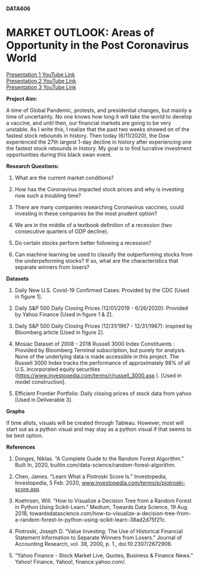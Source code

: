 <b> DATA606 </b>
# MARKET OUTLOOK: Areas of Opportunity in the Post Coronavirus World


[Presentation 1 YouTube Link](https://www.youtube.com/watch?v=vlPVfY3KBA0) <br />
[Presentation 2 YouTube Link](https://www.youtube.com/watch?v=eFD1gaLImrk) <br />
[Presentation 3 YouTube Link](https://youtu.be/gpdSMZ3diAc) <br />



<b> Project Aim: </b>

A time of Global Pandemic, protests, and presidential changes, but mainly a time of uncertainty. No one knows how long it will take the world to develop a vaccine, and until then, our financial markets are going to be very unstable. As I write this, I realize that the past two weeks showed on of the fastest stock rebounds in history. Then today (6/11/2020), the Dow experienced the 27th largest 1-day decline in history after experiencing one the fastest stock rebounds in history. My goal is to find lucrative investment opportunities during this black swan event.

<b> Research Questions: </b>

1. What are the current market conditions? 

2. How has the Coronavirus impacted stock prices and why is investing now such a troubling time?  

3. There are many companies researching Coronavirus vaccines, could investing in these companies be the most prudent option?

4. We are in the middle of a textbook definition of a recession (two consecutive quarters of GDP decline).

5. Do certain stocks perform better following a recession?

6. Can machine learning be used to classify the outperforming stocks from the underpeforming stocks? If so, what are the characteristics that separate winners from losers?

<b> Datasets </b>

1. Daily New U.S. Covid-19 Confirmed Cases: Provided by the CDC [Used in figure 1].

2. Daily S&P 500 Daily Closing Prices (12/01/2019 - 6/26/2020): Provided by Yahoo Finance [Used in figure 1 & 2].

3. Daily S&P 500 Daily Closing Prices (12/31/1967 - 12/31/1967): inspired by Bloomberg article [Used in figure 2].

4. Mosiac Dataset of 2008 - 2018 Russell 3000 Index Constituents : Provided by Bloomberg Terminal subscription, but purely for analysis. None of the underlying data is made accessible in this project. The Russell 3000 Index tracks the performance of approximately 98% of all U.S. incorporated equity securities (https://www.investopedia.com/terms/r/russell_3000.asp ).   [Used in model construction].

5. Efficient Frontier Portfolio: Daily closing prices of stock data from yahoo  [Used in Deliverable 3].

<b> Graphs </b>

If time allots, visuals will be created through Tableau. However, most will start out as a python visual and may stay as a python visual if that seems to be best option.

<b> References </b>

1. Donges, Niklas. “A Complete Guide to the Random Forest Algorithm.” Built In, 2020, builtin.com/data-science/random-forest-algorithm.

2. Chen, James. “Learn What a Piotroski Score Is.” Investopedia, Investopedia, 5 Feb. 2020, www.investopedia.com/terms/p/piotroski-score.asp.

3. Koehrsen, Will. “How to Visualize a Decision Tree from a Random Forest in Python Using Scikit-Learn.” Medium, Towards Data Science, 19 Aug. 2018, towardsdatascience.com/how-to-visualize-a-decision-tree-from-a-random-forest-in-python-using-scikit-learn-38ad2d75f21c.

4. Piotroski, Joseph D. “Value Investing: The Use of Historical Financial Statement Information to Separate Winners from Losers.” Journal of Accounting Research, vol. 38, 2000, p. 1., doi:10.2307/2672906.

5. “Yahoo Finance - Stock Market Live, Quotes, Business & Finance News.” Yahoo! Finance, Yahoo!, finance.yahoo.com/.




